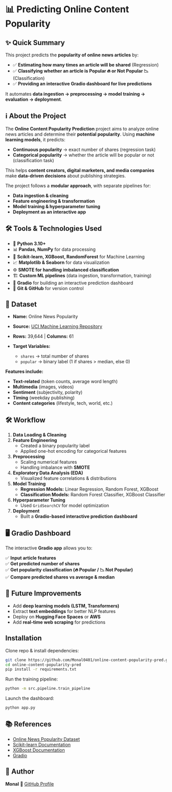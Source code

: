 
# 📊 Predicting Online Content Popularity

## ✨ Quick Summary

This project predicts the **popularity of online news articles** by:  

- ✅ **Estimating how many times an article will be shared** (Regression)  
- ✅ **Classifying whether an article is Popular 🔥 or Not Popular 📉** (Classification)  
- ✅ **Providing an interactive Gradio dashboard for live predictions**  

It automates **data ingestion → preprocessing → model training → evaluation → deployment**.

## ℹ️ About the Project

The **Online Content Popularity Prediction** project aims to analyze online news articles and determine their **potential popularity**. Using **machine learning models**, it predicts:

* **Continuous popularity** → exact number of shares (regression task)
* **Categorical popularity** → whether the article will be popular or not (classification task)

This helps **content creators, digital marketers, and media companies** make **data-driven decisions** about publishing strategies.

The project follows a **modular approach**, with separate pipelines for:

* **Data ingestion & cleaning**
* **Feature engineering & transformation**
* **Model training & hyperparameter tuning**
* **Deployment as an interactive app**

## 🛠 Tools & Technologies Used

- 🐍 **Python 3.10+**  
- 📊 **Pandas, NumPy** for data processing  
- 🤖 **Scikit-learn, XGBoost, RandomForest** for Machine Learning  
- 📈 **Matplotlib & Seaborn** for data visualization  
- ⚙️ **SMOTE for handling imbalanced classification**  
- 🏗 **Custom ML pipelines** (data ingestion, transformation, training)  
- 🎨 **Gradio** for building an interactive prediction dashboard  
- 📝 **Git & GitHub** for version control  


## 📂 Dataset

* **Name:** Online News Popularity
* **Source:** [UCI Machine Learning Repository](https://archive.ics.uci.edu/ml/datasets/Online+News+Popularity)
* **Rows:** 39,644 | **Columns:** 61
* **Target Variables:**

  * `shares` → total number of shares
  * `popular` → binary label (1 if shares > median, else 0)

**Features include:**

* **Text-related** (token counts, average word length)
* **Multimedia** (images, videos)
* **Sentiment** (subjectivity, polarity)
* **Timing** (weekday publishing)
* **Content categories** (lifestyle, tech, world, etc.)

## 🛠 Workflow  

1. **Data Loading & Cleaning**  
2. **Feature Engineering**  
   - Created a binary popularity label  
   - Applied one-hot encoding for categorical features  
3. **Preprocessing**  
   - Scaling numerical features  
   - Handling imbalance with **SMOTE**  
4. **Exploratory Data Analysis (EDA)**  
   - Visualized feature correlations & distributions  
5. **Model Training**  
   - **Regression Models:** Linear Regression, Random Forest, XGBoost  
   - **Classification Models:** Random Forest Classifier, XGBoost Classifier  
6. **Hyperparameter Tuning**  
   - Used `GridSearchCV` for model optimization  
7. **Deployment**  
   - Built a **Gradio-based interactive prediction dashboard**  


## 🖥 Gradio Dashboard

The interactive **Gradio app** allows you to:  

✅ **Input article features**  
✅ **Get predicted number of shares**  
✅ **Get popularity classification (🔥 Popular / 📉 Not Popular)**  
✅ **Compare predicted shares vs average & median**  


## 🔮 Future Improvements

* Add **deep learning models (LSTM, Transformers)**
* Extract **text embeddings** for better NLP features
* Deploy on **Hugging Face Spaces** or **AWS**
* Add **real-time web scraping** for predictions

## Installation

Clone repo & install dependencies:
```bash
git clone https://github.com/Monal0401/online-content-popularity-pred.git
cd online-content-popularity-pred
pip install -r requirements.txt
```

Run the training pipeline:
```bash
python -m src.pipeline.train_pipeline
```

Launch the dashboard:
```bash
python app.py
```

## 📚 References

* [Online News Popularity Dataset](https://archive.ics.uci.edu/ml/datasets/Online+News+Popularity)
* [Scikit-learn Documentation](https://scikit-learn.org/stable/)
* [XGBoost Documentation](https://xgboost.readthedocs.io/)
* [Gradio](https://www.gradio.app/)


## 👤 Author

**Monal**
🔗 [GitHub Profile](https://github.com/Monal0401)



